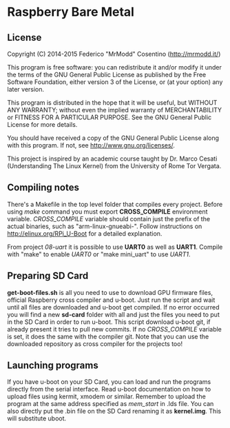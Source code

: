 # Raspberry Bare Metal

## License

Copyright (C) 2014-2015 Federico "MrModd" Cosentino (http://mrmodd.it/)

This program is free software: you can redistribute it and/or modify
it under the terms of the GNU General Public License as published by
the Free Software Foundation, either version 3 of the License, or
(at your option) any later version.

This program is distributed in the hope that it will be useful,
but WITHOUT ANY WARRANTY; without even the implied warranty of
MERCHANTABILITY or FITNESS FOR A PARTICULAR PURPOSE.  See the
GNU General Public License for more details.

You should have received a copy of the GNU General Public License
along with this program.  If not, see <http://www.gnu.org/licenses/>.

This project is inspired by an academic course taught by Dr. Marco
Cesati (Understanding The Linux Kernel) from the University of Rome
Tor Vergata.

## Compiling notes

There's a Makefile in the top level folder that compiles every project.
Before using *make* command you must export **CROSS_COMPILE** environment
variable.
*CROSS_COMPILE* variable should contain just the prefix of the actual binaries,
such as "arm-linux-gnueabi-".
Follow instructions on http://elinux.org/RPi_U-Boot for a detailed explanation.

From project *08-uart* it is possible to use **UART0** as well as **UART1**. Compile with
"make" to enable *UART0* or "make mini_uart" to use *UART1*.

## Preparing SD Card

**get-boot-files.sh** is all you need to use to download GPU firmware files,
official Raspberry cross compiler and u-boot. Just run the script and
wait until all files are downloaded and u-boot get compiled. If no error
occurred you will find a new **sd-card** folder with all and just the files
you need to put in the SD Card in order to run u-boot.
This script download u-boot git, if already present it tries to pull new
commits. If no *CROSS_COMPILE* variable is set, it does the same with the
compiler git.
Note that you can use the downloaded repository as cross compiler for the
projects too!

## Launching programs

If you have u-boot on your SD Card, you can load and run the programs directly
from the serial interface. Read u-boot documentation on how to upload files
using kermit, xmodem or similar.
Remember to upload the program at the same address specified as *mem_start*
in .lds file.
You can also directly put the .bin file on the SD Card renaming it as **kernel.img**.
This will substitute uboot.